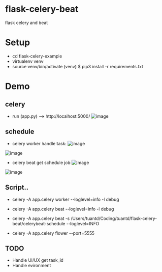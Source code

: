 # flask-celery-beat
flask celery and beat

# Setup

* cd flask-celery-example
* virtualenv venv
* source venv/bin/activate
(venv) $ pip3 install -r requirements.txt

# Demo

## celery
* run (app.py) --> http://localhost:5000/
![image](https://user-images.githubusercontent.com/74556484/184597081-b99f9e5f-08d2-46a2-9687-6d0b631e3344.png)

## schedule
* celery worker handle task:
![image](https://user-images.githubusercontent.com/74556484/184596170-a5ccd2c8-d564-40b7-89a1-ed08e32ce914.png)

![image](https://user-images.githubusercontent.com/74556484/184596025-cac68069-49cc-4f31-8dca-b513f8abc24d.png)

* celery beat get schedule job
![image](https://user-images.githubusercontent.com/74556484/184596364-8e254045-c119-4183-b069-f6d25a65264c.png)

![image](https://user-images.githubusercontent.com/74556484/184596455-45b86630-aadd-4c5c-8295-dd88654336d9.png)

## Script..
* celery -A app.celery worker --loglevel=info -l debug

* celery -A app.celery beat --loglevel=info -l debug

* celery -A app.celery beat -s /Users/tuantd/Coding/tuantd/flask-celery-beat/celerybeat-schedule --loglevel=INFO

* celery -A app.celery flower --port=5555

## TODO
* Handle UI/UX get task_id
* Handle evironment
